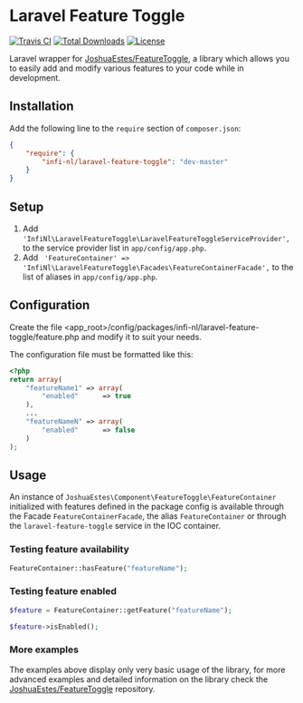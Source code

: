 Laravel Feature Toggle
======================

[![Travis CI](https://travis-ci.org/infi-nl/laravel-feature-toggle.svg)](https://travis-ci.org/infi-nl/laravel-feature-toggle)
[![Total Downloads](https://poser.pugx.org/infi-nl/laravel-feature-toggle/downloads.svg)](https://packagist.org/packages/infi-nl/laravel-feature-toggle)
[![License](https://poser.pugx.org/infi-nl/laravel-feature-toggle/license.svg)](https://packagist.org/packages/infi-nl/laravel-feature-toggle)

Laravel wrapper for [JoshuaEstes/FeatureToggle](https://github.com/JoshuaEstes/FeatureToggle), a library which allows you to easily add and modify various features to your code while in development.

## Installation

Add the following line to the `require` section of `composer.json`:

```json
{
    "require": {
        "infi-nl/laravel-feature-toggle": "dev-master"
    }
}
```
## Setup

1. Add `'InfiNl\LaravelFeatureToggle\LaravelFeatureToggleServiceProvider',` to the service provider list in `app/config/app.php`.
2. Add ` 'FeatureContainer' => 'InfiNl\LaravelFeatureToggle\Facades\FeatureContainerFacade',` to the list of aliases in `app/config/app.php`.

## Configuration

Create the file <app_root>/config/packages/infi-nl/laravel-feature-toggle/feature.php and modify it to suit your needs.

The configuration file must be formatted like this:
```php
<?php
return array(
	"featureName1" => array(
		"enabled"      => true
	),
	...
	"featureNameN" => array(
		"enabled"      => false
	)
);
```

## Usage

An instance of ```JoshuaEstes\Component\FeatureToggle\FeatureContainer``` initialized with features defined in the package config is available through the Facade ```FeatureContainerFacade```, the alias ```FeatureContainer``` or through the ```laravel-feature-toggle``` service in the IOC container.

### Testing feature availability

```php
FeatureContainer::hasFeature("featureName");
```

### Testing feature enabled

```php
$feature = FeatureContainer::getFeature("featureName");

$feature->isEnabled();
```

### More examples
The examples above display only very basic usage of the library, for more advanced examples and detailed information on the library check the [JoshuaEstes/FeatureToggle](https://github.com/JoshuaEstes/FeatureToggle) repository. 

